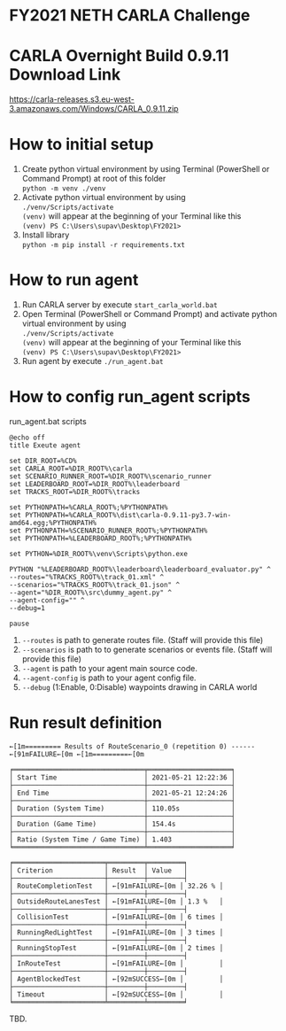 # FY2021 NETH CARLA Challenge

# CARLA Overnight Build 0.9.11 Download Link
https://carla-releases.s3.eu-west-3.amazonaws.com/Windows/CARLA_0.9.11.zip

# How to initial setup
1. Create python virtual environment by using Terminal (PowerShell or Command Prompt) at root of this folder  
`python -m venv ./venv`
2. Activate python virtual environment by using  
`./venv/Scripts/activate`  
`(venv)` will appear at the beginning of your Terminal like this  
`(venv) PS C:\Users\supav\Desktop\FY2021>`
3. Install library  
`python -m pip install -r requirements.txt`

# How to run agent
1. Run CARLA server by execute `start_carla_world.bat`
2. Open Terminal (PowerShell or Command Prompt) and activate python virtual environment by using  
`./venv/Scripts/activate`  
`(venv)` will appear at the beginning of your Terminal like this  
`(venv) PS C:\Users\supav\Desktop\FY2021>`
3. Run agent by execute `./run_agent.bat`

# How to config run_agent scripts
run_agent.bat scripts
```
@echo off
title Exeute agent

set DIR_ROOT=%CD%
set CARLA_ROOT=%DIR_ROOT%\carla
set SCENARIO_RUNNER_ROOT=%DIR_ROOT%\scenario_runner
set LEADERBOARD_ROOT=%DIR_ROOT%\leaderboard
set TRACKS_ROOT=%DIR_ROOT%\tracks

set PYTHONPATH=%CARLA_ROOT%;%PYTHONPATH%
set PYTHONPATH=%CARLA_ROOT%\dist\carla-0.9.11-py3.7-win-amd64.egg;%PYTHONPATH%
set PYTHONPATH=%SCENARIO_RUNNER_ROOT%;%PYTHONPATH%
set PYTHONPATH=%LEADERBOARD_ROOT%;%PYTHONPATH%

set PYTHON=%DIR_ROOT%\venv\Scripts\python.exe

PYTHON "%LEADERBOARD_ROOT%\leaderboard\leaderboard_evaluator.py" ^
--routes="%TRACKS_ROOT%\track_01.xml" ^
--scenarios="%TRACKS_ROOT%\track_01.json" ^
--agent="%DIR_ROOT%\src\dummy_agent.py" ^
--agent-config="" ^
--debug=1

pause
```

1. `--routes` is path to generate routes file. (Staff will provide this file)
2. `--scenarios` is path to to generate scenarios or events file. (Staff will provide this file)
3. `--agent` is path to your agent main source code.
4. `--agent-config` is path to your agent config file.
5. `--debug` (1:Enable, 0:Disable) waypoints drawing in CARLA world

# Run result definition
```
←[1m========= Results of RouteScenario_0 (repetition 0) ------ ←[91mFAILURE←[0m ←[1m=========←[0m

╒═════════════════════════════════╤═════════════════════╕
│ Start Time                      │ 2021-05-21 12:22:36 │
├─────────────────────────────────┼─────────────────────┤
│ End Time                        │ 2021-05-21 12:24:26 │
├─────────────────────────────────┼─────────────────────┤
│ Duration (System Time)          │ 110.05s             │
├─────────────────────────────────┼─────────────────────┤
│ Duration (Game Time)            │ 154.4s              │
├─────────────────────────────────┼─────────────────────┤
│ Ratio (System Time / Game Time) │ 1.403               │
╘═════════════════════════════════╧═════════════════════╛

╒═══════════════════════╤═════════╤═════════╕
│ Criterion             │ Result  │ Value   │
├───────────────────────┼─────────┼─────────┤
│ RouteCompletionTest   │ ←[91mFAILURE←[0m │ 32.26 % │
├───────────────────────┼─────────┼─────────┤
│ OutsideRouteLanesTest │ ←[91mFAILURE←[0m │ 1.3 %   │
├───────────────────────┼─────────┼─────────┤
│ CollisionTest         │ ←[91mFAILURE←[0m │ 6 times │
├───────────────────────┼─────────┼─────────┤
│ RunningRedLightTest   │ ←[91mFAILURE←[0m │ 3 times │
├───────────────────────┼─────────┼─────────┤
│ RunningStopTest       │ ←[91mFAILURE←[0m │ 2 times │
├───────────────────────┼─────────┼─────────┤
│ InRouteTest           │ ←[91mFAILURE←[0m │         │
├───────────────────────┼─────────┼─────────┤
│ AgentBlockedTest      │ ←[92mSUCCESS←[0m │         │
├───────────────────────┼─────────┼─────────┤
│ Timeout               │ ←[92mSUCCESS←[0m │         │
╘═══════════════════════╧═════════╧═════════╛
```
TBD.
